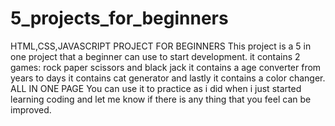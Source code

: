 # 5_projects_for_beginners
 HTML,CSS,JAVASCRIPT PROJECT FOR BEGINNERS
This project is a 5 in one project that a beginner can use to start development.
it contains 2 games: rock paper scissors and black jack 
it contains a age converter from years to days
it contains cat generator and lastly 
it contains a color changer.
ALL IN ONE PAGE
You can use it to practice as i did when i just started learning coding and let me know if there is any thing that you feel can be improved.
